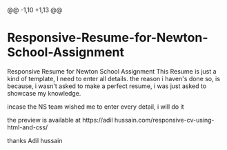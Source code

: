 @@ -1,10 +1,13 @@
# Responsive-Resume-for-Newton-School-Assignment
Responsive Resume for Newton School Assignment
This Resume is just a kind of template, I need to enter all details.
the reason i haven's done so, is because, i wasn't asked to make a perfect resume, i was just asked to showcase my knowledge.

incase the NS team wished me to enter every detail, i will do it

the preview is available at 
https://adil hussain.com/responsive-cv-using-html-and-css/

thanks
Adil hussain
